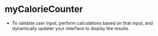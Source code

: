 # myCalorieCounter
- To validate user input, perform calculations based on that input, and dynamically updater your interface to display the results.
